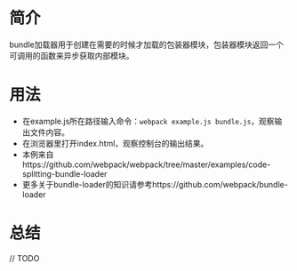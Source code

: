 # 简介
bundle加载器用于创建在需要的时候才加载的包装器模块，包装器模块返回一个可调用的函数来异步获取内部模块。

# 用法
- 在example.js所在路径输入命令：`webpack example.js bundle.js`，观察输出文件内容。
- 在浏览器里打开index.html，观察控制台的输出结果。
- 本例来自https://github.com/webpack/webpack/tree/master/examples/code-splitting-bundle-loader
- 更多关于bundle-loader的知识请参考https://github.com/webpack/bundle-loader

# 总结
// TODO